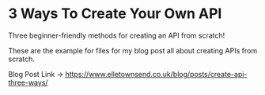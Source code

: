 # 3 Ways To Create Your Own API
Three beginner-friendly methods for creating an API from scratch!

These are the example for files for my blog post all about creating APIs from scratch.

Blog Post Link -> <https://www.elletownsend.co.uk/blog/posts/create-api-three-ways/>
